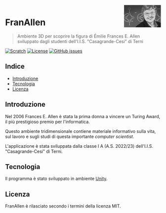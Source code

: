 <a href="https://www.casagrandecesi.edu.it/">
    <img src="images/fran.png" alt="Fran Allen" title="Fran Allen" align="right" height="72" />
</a>

# FranAllen
> Ambiente 3D per scoprire la figura di Émilie Frances E. Allen sviluppato dagli studenti dell'I.I.S. "Casagrande-Cesi" di Terni

[![Scratch](https://img.shields.io/badge/unity-blue.svg)](https://unity.com/)
[![License](https://img.shields.io/github/license/casagrandecesi/FranAllen.svg)](https://opensource.org/licenses/MIT)
[![GitHub issues](https://img.shields.io/github/issues/casagrandecesi/FranAllen.svg)](https://github.com/casagrandecesi/FranAllen/issues)

## Indice

- [Introduzione](#introduzione)
- [Tecnologia](#tecnologia)
- [Licenza](#licenza)

## Introduzione

Nel 2006 Frances E. Allen è stata la prima donna a vincere un Turing Award, il più prestigioso premio per l'informatica.

Questo ambiente tridimensionale contiene materiale informativo sulla vita, sul lavoro e sugli studi di questa importante <em>computer scientist</em>.

L'applicazione è stata sviluppata dalla classe I A (A.S. 2022/23) dell'I.I.S. "Casagrande-Cesi" di Terni.

## Tecnologia

Il programma è stato sviluppato in ambiente [Unity](https://unity.com/).

## Licenza

FranAllen è rilasciato secondo i termini della licenza MIT.
